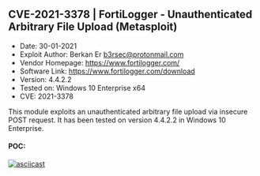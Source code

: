 
## CVE-2021-3378 | FortiLogger - Unauthenticated Arbitrary File Upload (Metasploit)

* Date: 30-01-2021
* Exploit Author: Berkan Er <b3rsec@protonmail.com>
* Vendor Homepage: https://www.fortilogger.com/
* Software Link: https://www.fortilogger.com/download
* Version: 4.4.2.2
* Tested on: Windows 10 Enterprise x64
* CVE: 2021-3378

This module exploits an unauthenticated arbitrary file upload via insecure POST request. It has been tested on version 4.4.2.2 in Windows 10 Enterprise.

#### POC:
[![asciicast](https://asciinema.org/a/388098.svg)](https://asciinema.org/a/388098)

